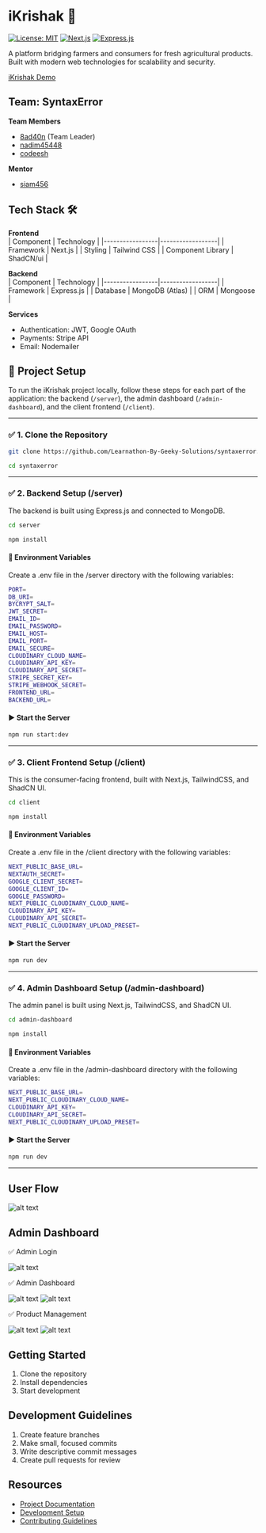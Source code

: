 # iKrishak 🌱

[![License: MIT](https://img.shields.io/badge/License-MIT-green.svg)](https://opensource.org/licenses/MIT)
[![Next.js](https://img.shields.io/badge/Next.js-15.1-blue)](https://nextjs.org/)
[![Express.js](https://img.shields.io/badge/Express.js-4.21.2-brightgreen)](https://expressjs.com/)

A platform bridging farmers and consumers for fresh agricultural products. Built with modern web technologies for scalability and security.

[iKrishak Demo](https://ikrishak.vercel.app) <!-- Replace with actual screenshot -->
## Team: SyntaxError
**Team Members**
- [8ad40n](https://github.com/8ad40n) (Team Leader)
- [nadim45448](https://github.com/nadim45448)
- [codeesh](https://github.com/codeesh)

**Mentor**
- [siam456](https://github.com/Siam456)
## Tech Stack 🛠️
**Frontend**  
| Component       | Technology       |
|-----------------|------------------|
| Framework       | Next.js      |
| Styling         | Tailwind CSS     |
| Component Library | ShadCN/ui      |

**Backend**  
| Component       | Technology       |
|-----------------|------------------|
| Framework       | Express.js       |
| Database        | MongoDB (Atlas)  |
| ORM             | Mongoose         |

**Services**  
- Authentication: JWT, Google OAuth
- Payments: Stripe API
- Email: Nodemailer

## 🚀 Project Setup

To run the iKrishak project locally, follow these steps for each part of the application: the backend (`/server`), the admin dashboard (`/admin-dashboard`), and the client frontend (`/client`).

---

### ✅ 1. Clone the Repository

```bash
git clone https://github.com/Learnathon-By-Geeky-Solutions/syntaxerror.git
```
```bash
cd syntaxerror
```
---
### ✅ 2. Backend Setup (/server)
The backend is built using Express.js and connected to MongoDB.
```bash
cd server
```
```bash
npm install
```
#### 📄 Environment Variables
Create a .env file in the /server directory with the following variables:
```bash
PORT=
DB_URI=
BYCRYPT_SALT=
JWT_SECRET=
EMAIL_ID=
EMAIL_PASSWORD=
EMAIL_HOST=
EMAIL_PORT=
EMAIL_SECURE=
CLOUDINARY_CLOUD_NAME=
CLOUDINARY_API_KEY=
CLOUDINARY_API_SECRET=
STRIPE_SECRET_KEY=
STRIPE_WEBHOOK_SECRET=
FRONTEND_URL=
BACKEND_URL=
```
#### ▶️ Start the Server
```bash
npm run start:dev
```
---
### ✅ 3. Client Frontend Setup (/client)
This is the consumer-facing frontend, built with Next.js, TailwindCSS, and ShadCN UI.
```bash
cd client
```
```bash
npm install
```
#### 📄 Environment Variables
Create a .env file in the /client directory with the following variables:
```bash
NEXT_PUBLIC_BASE_URL=
NEXTAUTH_SECRET=
GOOGLE_CLIENT_SECRET=
GOOGLE_CLIENT_ID=
GOOGLE_PASSWORD=
NEXT_PUBLIC_CLOUDINARY_CLOUD_NAME=
CLOUDINARY_API_KEY=
CLOUDINARY_API_SECRET=
NEXT_PUBLIC_CLOUDINARY_UPLOAD_PRESET=
```
#### ▶️ Start the Server
```bash
npm run dev
```
---
### ✅ 4. Admin Dashboard Setup (/admin-dashboard)
The admin panel is built using Next.js, TailwindCSS, and ShadCN UI.
```bash
cd admin-dashboard
```
```bash
npm install
```
#### 📄 Environment Variables
Create a .env file in the /admin-dashboard directory with the following variables:
```bash
NEXT_PUBLIC_BASE_URL=
NEXT_PUBLIC_CLOUDINARY_CLOUD_NAME=
CLOUDINARY_API_KEY=
CLOUDINARY_API_SECRET=
NEXT_PUBLIC_CLOUDINARY_UPLOAD_PRESET=
```
#### ▶️ Start the Server
```bash
npm run dev
```
---
## User Flow
![alt text](image.png)

## Admin Dashboard
✅ Admin Login

![alt text](image-2.png)


✅ Admin Dashboard

![alt text](image-3.png)
![alt text](image-5.png)


✅ Product Management

![alt text](image-6.png)
![alt text](image-5.png)


## Getting Started
1. Clone the repository
2. Install dependencies
3. Start development

## Development Guidelines
1. Create feature branches
2. Make small, focused commits
3. Write descriptive commit messages
4. Create pull requests for review

## Resources
- [Project Documentation](https://docs.google.com/document/d/1JJoQEqUjDCGsn5zY_JTCineFpa0qVziD6ytiXhV6rdo/edit?usp=sharing)
- [Development Setup](docs/setup.md)
- [Contributing Guidelines](CONTRIBUTING.md)
